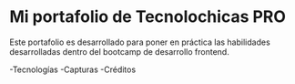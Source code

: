 # Mi portafolio de Tecnolochicas PRO

Este portafolio es desarrollado para poner en práctica las habilidades desarrolladas dentro del bootcamp de desarrollo frontend.

-Tecnologías
-Capturas
-Créditos